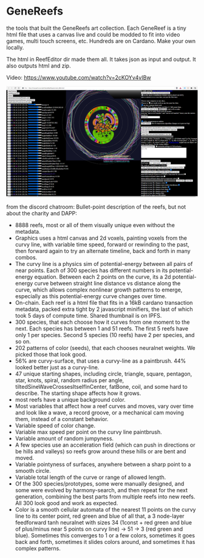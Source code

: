 # GeneReefs
the tools that built the GeneReefs art collection. Each GeneReef is a tiny html file that uses a canvas live and could be modded to fit into video games, multi touch screens, etc. Hundreds are on Cardano. Make your own locally.

The html in ReefEditor dir made them all. It takes json as input and output. It also outputs html and zip.

Video: https://www.youtube.com/watch?v=2cKOYv4vIBw

<img src=https://github.com/benrayfield/GeneReefs/blob/main/pics/GeneReefExperiment_686.html.png>

from the discord chatroom:
Bullet-point description of the reefs, but not about the charity and DAPP:
* 8888 reefs, most or all of them visually unique even without the metadata.
* Graphics uses a html canvas and 2d voxels, painting voxels from the curvy line, with variable time speed, forward or rewinding to the past, then forward again to try an alternate timeline, back and forth in many combos.
* The curvy line is a physics sim of potential-energy between all pairs of near points. Each of 300 species has different numbers in its potential-energy equation. Between each 2 points on the curve, its a 2d potential-energy curve between straight line distance vs distance along the curve, which allows complex nonlinear growth patterns to emerge, especially as this potential-energy curve changes over time.
* On-chain. Each reef is a html file that fits in a 16kB cardano transaction metadata, packed extra tight by 2 javascript minifiers, the last of which took 5 days of compute time. Shared thumbnail is on IPFS.
* 300 species, that each choose how it curves from one moment to the next. Each species has between 1 and 51 reefs. The first 5 reefs have only 1 per species. Second 5 species (10 reefs) have 2 per species, and so on.
* 202 patterns of color (seeds), that each chooses neuralnet weights. We picked those that look good.
* 56% are curvy-surface, that uses a curvy-line as a paintbrush. 44% looked better just as a curvy-line.
* 47 unique starting shapes, including circle, triangle, square, pentagon,  star, knots, spiral, random radius per angle, tiltedSineWaveCrossesItselfInCenter, fatBone, coil, and some hard to describe. The starting shape affects how it grows. 
* most reefs have a unique background color.
* Most variables that affect how a reef curves and moves, vary over time and look like a wave, a record groove, or a mechanical cam moving them, instead of a constant behavior.
* Variable speed of color change.
* Variable max speed per point on the curvy line paintbrush.
* Variable amount of random jumpyness.
* A few species use an acceleration field (which can push in directions or be hills and valleys) so reefs grow around these hills or are bent and moved.
* Variable pointyness of surfaces, anywhere between a sharp point to a smooth circle.
* Variable total length of the curve or range of allowed length.
* Of the 300 species/prototypes, some were manually designed, and some were evolved by harmony-search, and then repeat for the next generation, combining the best parts from multiple reefs into new reefs. All 300 look good and work as expected.
* Color is a smooth cellular automata of the nearest 11 points on the curvy line to its center point, red green and blue of all that, a 3 node-layer feedforward tanh neuralnet with sizes 34 (1const + red green and blue of plus/minus near 5 points on curvy line) -> 51 -> 3 (red green and blue). Sometimes this converges to 1 or a few colors, sometimes it goes back and forth, sometimes it slides colors around, and sometimes it has complex patterns. 
